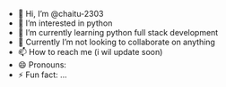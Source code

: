 - 👋 Hi, I’m @chaitu-2303
- 👀 I’m interested in python
- 🌱 I’m currently learning python full stack development
- 💞️ Currently I’m not looking to collaborate on anything
- 📫 How to reach me (i wil update soon)
- 😄 Pronouns: 
- ⚡ Fun fact: ...

<!---
chaitu-2303/chaitu-2303 is a ✨ special ✨ repository because its `README.md` (this file) appears on your GitHub profile.
You can click the Preview link to take a look at your changes.
--->
